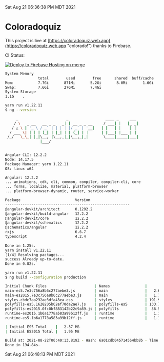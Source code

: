 Sat Aug 21 06:36:38 PM MDT 2021

# Coloradoquiz


This project is live at [https://coloradoquiz.web.app](https://coloradoquiz.web.app "colorado!") thanks to Firebase.

CI Status: 

[![Deploy to Firebase Hosting on merge](https://github.com/teamkushal/coloradoquiz/actions/workflows/firebase-hosting-merge.yml/badge.svg)](https://github.com/teamkushal/coloradoquiz/actions/workflows/firebase-hosting-merge.yml)

```bash
System Memory
               total        used        free      shared  buff/cache   available
Mem:           7.7Gi       871Mi       5.2Gi       8.0Mi       1.6Gi       6.5Gi
Swap:          7.6Gi       276Mi       7.4Gi
System Storage
1.1G	.
```
```bash
yarn run v1.22.11
$ ng --version

     _                      _                 ____ _     ___
    / \   _ __   __ _ _   _| | __ _ _ __     / ___| |   |_ _|
   / △ \ | '_ \ / _` | | | | |/ _` | '__|   | |   | |    | |
  / ___ \| | | | (_| | |_| | | (_| | |      | |___| |___ | |
 /_/   \_\_| |_|\__, |\__,_|_|\__,_|_|       \____|_____|___|
                |___/
    

Angular CLI: 12.2.2
Node: 14.17.5
Package Manager: yarn 1.22.11
OS: linux x64

Angular: 12.2.2
... animations, cdk, cli, common, compiler, compiler-cli, core
... forms, localize, material, platform-browser
... platform-browser-dynamic, router, service-worker

Package                         Version
---------------------------------------------------------
@angular-devkit/architect       0.1202.2
@angular-devkit/build-angular   12.2.2
@angular-devkit/core            12.2.2
@angular-devkit/schematics      12.2.2
@schematics/angular             12.2.2
rxjs                            6.6.7
typescript                      4.2.4
    
Done in 1.25s.
yarn install v1.22.11
[1/4] Resolving packages...
success Already up-to-date.
Done in 0.82s.
```
```bash
yarn run v1.22.11
$ ng build --configuration production

Initial Chunk Files                      | Names                |      Size
main-es5.7e3c756a8b6c277aebe3.js         | main                 |   2.05 MB
main-es2015.7e3c756a8b6c277aebe3.js      | main                 |   1.73 MB
styles.cbdc7aa232ae3dfa43ea.css          | styles               | 191.91 kB
polyfills-es5.1628205b62ef70da2ae7.js    | polyfills-es5        | 133.75 kB
polyfills-es2015.0fc0bf883142b22c9a89.js | polyfills            |  36.55 kB
runtime-es2015.1b6a1778a583a99b12ff.js   | runtime              |   1.17 kB
runtime-es5.1b6a1778a583a99b12ff.js      | runtime              |   1.17 kB

| Initial ES5 Total    |   2.37 MB
| Initial ES2015 Total |   1.95 MB

Build at: 2021-08-22T00:40:13.819Z - Hash: 6a01cdb045714564bb8b - Time: 187785ms
Done in 194.84s.
```
Sat Aug 21 06:48:13 PM MDT 2021
